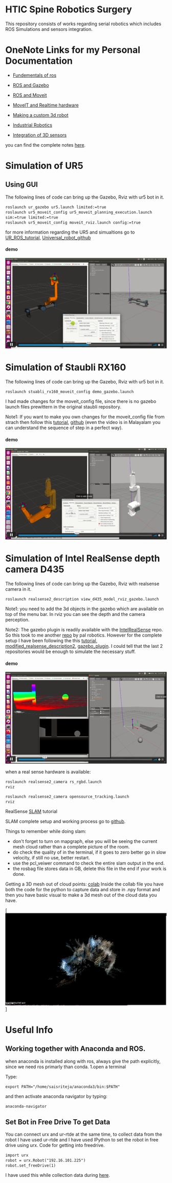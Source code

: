 # HTIC Spine Robotics Surgery

This repository consists of works regarding serial robotics which includes ROS Simulations and sensors integration.

# OneNote Links for my Personal Documentation
* [Fundementals of ros](https://1drv.ms/u/s!AsUceu602PstgjxjVIJSvhT7ExGn?wd=target%28complete%20work.one%7C59597DC3-98B0-4407-BB7D-2B3E11A300DE%2FFundementals%20of%20ROS%7CAFF9DDEA-4606-44F8-A711-B633C9F60F8E%2F%29onenote:https://d.docs.live.net/2dfbd8b4ee7a1cc5/Documents/Robotics/ros/complete%20work.one#Fundementals%20of%20ROS&section-id={59597DC3-98B0-4407-BB7D-2B3E11A300DE}&page-id={AFF9DDEA-4606-44F8-A711-B633C9F60F8E}&end)

* [ROS and Gazebo](https://1drv.ms/u/s!AsUceu602PstgjxjVIJSvhT7ExGn?wd=target%28complete%20work.one%7C59597DC3-98B0-4407-BB7D-2B3E11A300DE%2FROS%20and%20Gazebo%7C62D8A1B6-A633-4B13-82A4-4C1D5DD598F6%2F%29onenote:https://d.docs.live.net/2dfbd8b4ee7a1cc5/Documents/Robotics/ros/complete%20work.one#ROS%20and%20Gazebo&section-id={59597DC3-98B0-4407-BB7D-2B3E11A300DE}&page-id={62D8A1B6-A633-4B13-82A4-4C1D5DD598F6}&end)

* [ROS and Moveit](https://1drv.ms/u/s!AsUceu602PstgjxjVIJSvhT7ExGn?wd=target%28complete%20work.one%7C59597DC3-98B0-4407-BB7D-2B3E11A300DE%2FROS%20and%20MoveIT%7C8DC7C664-3A28-4F9D-90F8-C8FECBF05927%2F%29onenote:https://d.docs.live.net/2dfbd8b4ee7a1cc5/Documents/Robotics/ros/complete%20work.one#ROS%20and%20MoveIT&section-id={59597DC3-98B0-4407-BB7D-2B3E11A300DE}&page-id={8DC7C664-3A28-4F9D-90F8-C8FECBF05927}&end)

* [MoveIT and Realtime hardware](https://1drv.ms/u/s!AsUceu602PstgjxjVIJSvhT7ExGn?wd=target%28complete%20work.one%7C59597DC3-98B0-4407-BB7D-2B3E11A300DE%2FMove-IT%20and%20real%20time%20hardware%7CA49547BE-EA92-47E5-9119-CBB48C590C89%2F%29onenote:https://d.docs.live.net/2dfbd8b4ee7a1cc5/Documents/Robotics/ros/complete%20work.one#Move-IT%20and%20real%20time%20hardware&section-id={59597DC3-98B0-4407-BB7D-2B3E11A300DE}&page-id={A49547BE-EA92-47E5-9119-CBB48C590C89}&end)

* [Making a custom 3d robot](https://1drv.ms/u/s!AsUceu602PstgjxjVIJSvhT7ExGn?wd=target%28complete%20work.one%7C59597DC3-98B0-4407-BB7D-2B3E11A300DE%2FMaking%20a%203d%20robot%7CB55E3C99-EC55-49D4-BE90-78C6E75D7BBB%2F%29onenote:https://d.docs.live.net/2dfbd8b4ee7a1cc5/Documents/Robotics/ros/complete%20work.one#Making%20a%203d%20robot&section-id={59597DC3-98B0-4407-BB7D-2B3E11A300DE}&page-id={B55E3C99-EC55-49D4-BE90-78C6E75D7BBB}&end)

* [Industrial Robotics](https://1drv.ms/u/s!AsUceu602PstgjxjVIJSvhT7ExGn?wd=target%28complete%20work.one%7C59597DC3-98B0-4407-BB7D-2B3E11A300DE%2FIndustrial%20Robotics%7C6DB47C2A-7C9A-4C2D-A889-D6B6A2C50982%2F%29onenote:https://d.docs.live.net/2dfbd8b4ee7a1cc5/Documents/Robotics/ros/complete%20work.one#Industrial%20Robotics&section-id={59597DC3-98B0-4407-BB7D-2B3E11A300DE}&page-id={6DB47C2A-7C9A-4C2D-A889-D6B6A2C50982}&end)

* [Integration of 3D sensors](https://1drv.ms/u/s!AsUceu602PstgjxjVIJSvhT7ExGn?wd=target%28complete%20work.one%7C59597DC3-98B0-4407-BB7D-2B3E11A300DE%2F3D%20sensors%7C067EBAEF-0471-42F4-B655-009E2941512E%2F%29onenote:https://d.docs.live.net/2dfbd8b4ee7a1cc5/Documents/Robotics/ros/complete%20work.one#3D%20sensors&section-id={59597DC3-98B0-4407-BB7D-2B3E11A300DE}&page-id={067EBAEF-0471-42F4-B655-009E2941512E}&end)

you can find the complete notes [here](https://1drv.ms/u/s!AsUceu602PstgjxjVIJSvhT7ExGn).

# Simulation of UR5

## Using GUI 
The following lines of code can bring up the Gazebo, Rviz with ur5 bot in it.

```
roslaunch ur_gazebo ur5.launch limited:=true
roslaunch ur5_moveit_config ur5_moveit_planning_execution.launch sim:=true limited:=true
roslaunch ur5_moveit_config moveit_rviz.launch config:=true
```

for more information regarding the UR5 and simualtions go to [UR_ROS_tutorial](http://wiki.ros.org/universal_robot/Tutorials/Getting%20Started%20with%20a%20Universal%20Robot%20and%20ROS-Industrial), [Universal_robot_github](https://github.com/ros-industrial/universal_robot) 


#### demo

[![UR5 using GUI](images/ur5_rviz_gazebo.png)](https://vimeo.com/512432352 "UR5 using GUI - Click to Watch!")



# Simulation of Staubli RX160
The following lines of code can bring up the Gazebo, Rviz with ur5 bot in it.

```
roslaunch stuabli_rx160_moveit_config demo_gazebo.launch
```

I had made changes for the moveit_config file, since there is no gazebo launch files prewittern in the original staubli repository.

Note1: If you want to make you own changes for the moveit_config file from strach then follow this [tutorial](https://www.youtube.com/watch?v=O7nBa7mnfW4), [github](https://github.com/lFatality/ros_moveit_gazebo_ws) (even the video is in Malayalam you can understand the sequence of step in a perfect way).


#### demo

[![Staubli using GUI](images/staubli_rviz_gazebo.png)](https://vimeo.com/512432400 "staubli using GUI - Click to Watch!")


# Simulation of Intel RealSense depth camera D435
The following lines of code can bring up the Gazebo, Rviz with realsense camera in it. 

```
roslaunch realsense2_description view_d435_model_rviz_gazebo.launch
```


Note1: you need to add the 3d objects in the gazebo which are available on top of the menu bar. In rviz you can see the depth and the camera perception.

Note2:  The gazebo plugin is readily available with the [IntelRealSense](https://github.com/IntelRealSense/realsense-ros) repo. So this took to me another [repo](https://github.com/pal-robotics/realsense_gazebo_plugin) by pal robotics. However for the complete setup I have been following the this [tutorial](https://www.youtube.com/watch?v=hpUCG6K5muI), [modified_realsense_description2](https://github.com/issaiass/realsense2_description), [gazebo_plugin](https://github.com/issaiass/realsense_gazebo_plugin). I could tell that the last 2 repositories would be enough to simulate the necessary stuff.


#### demo

[![Intel RealSense](images/realsense_rviz_gazebo.png)](https://vimeo.com/512432308 "Intel RealSense D435 - Click to Watch!")

when a real sense hardware is available:

```
roslaunch realsense2_camera rs_rgbd.launch
rviz
```

```
roslaunch realsense2_camera opensource_tracking.launch
rviz
```

RealSense [SLAM](http://robotsforroboticists.com/wordpress/wp-content/uploads/2019/09/realsense-sep-2019.pdf) tutorial

SLAM complete setup and working process go to [github](https://github.com/IntelRealSense/realsense-ros/wiki/SLAM-with-D435i).

Things to remember while doing slam:
* don't forget to turn on mapgraph, else you will be seeing the current mesh cloud rather than a complete picture of the room.
* do check the quality of in the terminal, if it goes to zero better go in slow velocity, if still no use, better restart.
* use the pcl_veiwer command to check the entire slam output in the end.
* the rosbag file stores data in GB, delete this file in the end if your work is done.


Getting a 3D mesh out of cloud points: [colab](https://colab.research.google.com/drive/1fqXiP8KITOCTaoIi8V6HIQ6b13J95pfA?usp=sharing)
Inside the collab file you have both the code for the python to capture data and store in .npy format and then you have basic visual to make a 3d mesh out of the cloud data you have.

[![Real Sense Slam](images/slam.png)]



# Useful Info

## Working together with Anaconda and ROS. 
when anaconda is installed along with ros, always give the path explicitly, since we need ros primarly than conda.
1.open a terminal

Type: 
```
export PATH="/home/saisriteja/anaconda3/bin:$PATH"
```

and then activate anaconda navigator by typing:
``` 
anaconda-navigator
```


## Set Bot in Free Drive To get Data

You can connect urx and ur-rtde at the same time, to collect data from the robot I have used ur-rtde and I have used IPython to set the robot in free drive using urx. Code for getting into freedrive.
```
import urx
robot = urx.Robot("192.16.101.225")
robot.set_freeDrive(1)
```

I have used this while collection data during [here](https://github.com/saisriteja/htic_spine_surgery_robotics/blob/main/src/python_codes/force_torque_DataCollection.py).










